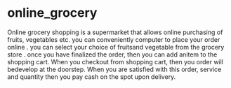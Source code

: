 # online_grocery
Online grocery shopping is a supermarket that allows online purchasing of fruits, vegetables etc.
you can conveniently computer to place your order online .
you can select your choice of fruitsand vegetable from the grocery store .
once you have finalized the order, then you can add anitem to the shopping cart.
When you checkout from shopping cart, then you order will bedevelop at the doorstep.
When you are satisfied with this order, service and quantity then you pay cash on the spot upon delivery.
